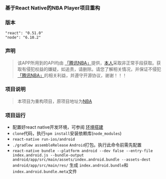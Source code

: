 ### 基于React Native的NBA Player项目重构

### 版本
`"react": "0.51.0"`  
`"node": "6.10.2"`

### 声明
> 该APP所用到的API均由 [「腾讯NBA」](http://sports.qq.com/nba/)提供，[本人](https://github.com/5ibinbin)采取非正常手段获取。获取有侵犯权益的嫌疑，如追责，请删除。请您了解相关情况，并保证不侵犯[「腾讯NBA」](http://sports.qq.com/nba/)的相关利益，并遵守开源协议，谢谢！！！

### 项目说明
> 本项目为重构项目，原项目地址为[NBA](https://github.com/5ibinbin/react-native-nba)

### 项目运行

- 配置好react native开发环境，可参阅 [环境搭建](http://reactnative.cn/docs/0.51/getting-started.html)
- `clone`代码，执行`npm install`安装依赖库(`node_modules`)
- `react-native run-ios/android`
-  `./gradlew assembleRelease` `Android`打包。执行此命令前需先配置
-  `react-native bundle --platform android --dev false --entry-file index.android.js --bundle-output android/app/src/main/assets/index.android.bundle --assets-dest android/app/src/main/res/` 生成 `index.android.bundle`和`index.android.bundle.meta`文件

